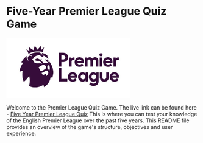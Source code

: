 # **Five-Year Premier League Quiz Game**

![premierlogo](assets/images/premierlogo.png)

Welcome to the Premier League Quiz Game.
The live link can be found here - [Five Year Premier League Quiz](https://8000-onyeami-fiveyear-premier-ljxy5n4bj7.us2.codeanyapp.com/quiz.html) This is where you can test your knowledge of the English Premier League over the past five years. This README file provides an overview of the game's structure, objectives and user experience.
